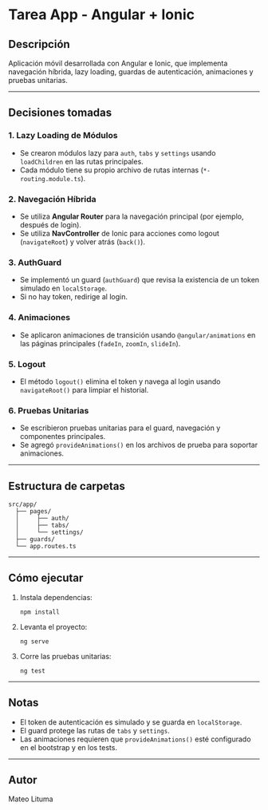 # Tarea App - Angular + Ionic

## Descripción

Aplicación móvil desarrollada con Angular e Ionic, que implementa navegación híbrida, lazy loading, guardas de autenticación, animaciones y pruebas unitarias.

---

## Decisiones tomadas

### 1. Lazy Loading de Módulos

- Se crearon módulos lazy para `auth`, `tabs` y `settings` usando `loadChildren` en las rutas principales.
- Cada módulo tiene su propio archivo de rutas internas (`*-routing.module.ts`).

### 2. Navegación Híbrida

- Se utiliza **Angular Router** para la navegación principal (por ejemplo, después de login).
- Se utiliza **NavController** de Ionic para acciones como logout (`navigateRoot`) y volver atrás (`back()`).

### 3. AuthGuard

- Se implementó un guard (`authGuard`) que revisa la existencia de un token simulado en `localStorage`.
- Si no hay token, redirige al login.

### 4. Animaciones

- Se aplicaron animaciones de transición usando `@angular/animations` en las páginas principales (`fadeIn`, `zoomIn`, `slideIn`).

### 5. Logout

- El método `logout()` elimina el token y navega al login usando `navigateRoot()` para limpiar el historial.

### 6. Pruebas Unitarias

- Se escribieron pruebas unitarias para el guard, navegación y componentes principales.
- Se agregó `provideAnimations()` en los archivos de prueba para soportar animaciones.

---

## Estructura de carpetas

```
src/app/
  ├── pages/
  │     ├── auth/
  │     ├── tabs/
  │     └── settings/
  ├── guards/
  └── app.routes.ts
```

---

## Cómo ejecutar

1. Instala dependencias:
   ```
   npm install
   ```
2. Levanta el proyecto:
   ```
   ng serve
   ```
3. Corre las pruebas unitarias:
   ```
   ng test
   ```

---

## Notas

- El token de autenticación es simulado y se guarda en `localStorage`.
- El guard protege las rutas de `tabs` y `settings`.
- Las animaciones requieren que `provideAnimations()` esté configurado en el bootstrap y en los tests.

---

## Autor

Mateo Lituma
